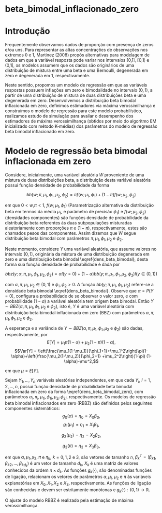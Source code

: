 # beta_bimodal_inflacionado_zero
# Introdução

Frequentemente observamos dados de proporção com presença de zeros e/ou uns. Para representar as altas concentrações de observações nos extremos 0 e 1, Martinez (2008) propôs alternativas para modelagem de dados em que a variável resposta pode variar nos intervalos [0,1], [0,1) e (0,1], os modelos assumem que os dados são originários de uma distribuição de mistura entre uma beta e uma Bernoulli, degenerada em zero e degenerada em 1, respectivamente. 

Neste sentido, propomos um modelo de regressão em que as variáveis respostas possuem inflações em zero e bimodalidade no intervalo $(0,1)$, a partir de uma distribuição de mistura de duas distribuições beta e uma degenerada em zero. Desenvolvemos a distribuição beta bimodal inflacionada em zero, definimos estimadores via máxima verossimilhança e construímos o modelo de regressão para este modelo probabilístico, realizamos estudo de simulação para avaliar o desempenho dos estimadores de máxima verossimilhança (obtidos por meio do algoritmo EM inicializado com método K-médias) dos parâmetros do modelo de regressão beta bimodal inflacionado em zero.


# Modelo de regressão beta bimodal inflacionada em zero

Considere, inicialmente, uma variável aleatória $W$ proveniente de uma mistura de duas distribuições beta, a distribuição desta variável aleatória possui função densidade de probabilidade da forma

$$bb(w;\pi,\mu_1,\phi_1,\mu_2,\phi_2)= \pi f(w;\mu_1,\phi_1) + (1-\pi)f(w;\mu_2,\phi_2)$$

em que $0 < w$,$\pi < 1$, $f(w;\mu_1,\phi_1)$ (Parametrização alternativa da distribuição beta em
termos da média $\mu_1$, e parâmetro de precisão $\phi_1$) e $f(w;\mu_2,\phi_2)$ (densidades componentes) são funções densidade de probabilidade da distribuição beta referentes às duas subpopulações misturadas aleatoriamente com proporções $\pi$ e $(1-\pi)$, respectivamente, estes são chamados pesos das componentes. Assim dizemos que $W$ segue distribuição beta bimodal com parâmetros $\pi,\mu_1,\phi_1,\mu_2$ e $\phi_2$.

Neste momento, considere $Y$ uma variável aleatória, que assume valores no intervalo $[0,1)$, originária da mistura de uma distribuição degenerada em zero e uma distribuição beta bimodal \eqref{dens_beta_bimodal}, desta forma sua função densidade de probabilidade é dada por

$$bbz(y;\alpha,\pi,\mu_1,\phi_1,\mu_2,\phi_2) = 
\alpha I(y=0) + (1-\alpha)bb(y;\pi,\mu_1,\phi_1,\mu_2,\phi_2) I(y \in (0,1))$$

com $\alpha,\pi,\mu_1, \mu_2 \in (0,1)$ e $\phi_1,\phi_2 > 0$. A função $bb(y;\pi,\mu_1,\phi_1,\mu_2)$ refere-se a densidade beta bimodal \eqref{dens_beta_bimodal}. Observe que $\alpha=P(Y=0)$, configura a probabilidade de se observar o valor zero, e com probabilidade $(1-\alpha)$ a variável aleatória tem origem beta bimodal. Então $Y \sim BBZ(\alpha,\pi,\mu_1,\phi_1,\mu_2$ e $\phi_2)$, isto é, $Y$ é uma variável aleatória com distribuição beta bimodal inflacionada em zero (BBZ) com parâmetros $\alpha,\pi,\mu_1,\phi_1,\mu_2$ e $\phi_2$. 


A esperança e a variância de $Y \sim BBZ(\alpha,\pi,\mu_1,\phi_1,\mu_2$ e $\phi_2)$ são dadas, respectivamente, por 
$$E[Y] = \mu_{1} \pi(1-\alpha) + \mu_{2} (1-\pi) (1-\alpha),$$
$$Var[Y] = \left(\frac{\mu_1(1-\mu_1)}{\phi_1+1}+\mu_1^2\right)\pi(1-\alpha)+\left(\frac{\mu_2(1-\mu_2)}{\phi_2+1} +\mu_2^2\right)(1-\pi) (1-\alpha)-\mu^2,$$

em que $\mu=E[Y]$.

Sejam $Y_1,...,Y_n$ variáveis aleatórias independentes, em que cada $Y_i$, $i=1,2,...,n$, possui função densidade de probabilidade beta bimodal inflacionada em zero da forma \eqref{dens_beta_bimodal_zero}, com parâmetros $\alpha_i,\pi_i,\mu_{1i},\phi_{1i},\mu_{2i}$ $\phi_{2i}$, respectivamente. Os modelos de regressão beta bimodal inflacionados em zero (RBBZ) são definidos pelos seguintes componentes sistemáticos:
$$g_{0}({\alpha}) = {\eta}_{0} = X_{0} {\beta}_{0},$$
$$g_{1}({\mu}_{1}) = {\eta}_{1} = X_{1} {\beta}_{1},$$

$$g_{2}({\mu}_{2}) = {\eta}_{2} = X_{2} {\beta}_{2},$$

$$g_{3}({\pi}) = {\eta}_{3} = X_{3} {\beta}_{3},$$

em que ${\alpha},{\mu}_1,{\mu}_2,{\pi}$ e ${\eta}_{k}$, $k=0,1,2$ e $3$, são vetores de tamanho $n$, ${\beta}_{k}^{T}=(\beta_{k1},\beta_{k2},...,\beta_{kd_{k}})$ é um vetor de tamanho $d_k$, $X_{k}$ é uma matriz de valores conhecidos da ordem $n \times d_{k}$. As funções $g_{k}(\cdot)$, são denominadas funções de ligação, relacionam os vetores de parâmetros ${\alpha},{\mu}_1,{\mu}_2$ e ${\pi}$ às variáveis explanatórias em $X_{0},X_{1},X_{2}$ e $X_{3}$, respectivamente. As funções de ligação são conhecidas e devem ser estritamente monótonas e $g_{k}(\cdot):(0,1) \longrightarrow \mathbb{R}$. 

O ajuste do modelo RBBZ é realizado pela estimação de máxima verossimilhança. 
